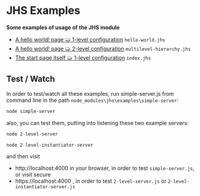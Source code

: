 # JHS Examples
**Some examples of usage of the JHS module**

* [A hello world! page 🢡 1-level configuration](simple-server/wwwroot/hello-world.jhs) `hello-world.jhs`
* [A hello world! page 🢡 2-level configuration](simple-server/wwwroot/multilevel-hierarchy.jhs) `multilevel-hierarchy.jhs`
* [The start page itself 🢡 1-level configuration](simple-server/wwwroot/index.jh) `index.jhs`

## Test / Watch 
In order to test/watch all these examples, run simple-server.js from command line in the path `node_modules\jhs\examples\simple-server`:
```sh
node simple-server
```
also, you can test them, putting into listening these two example servers:
```sh
node 2-level-server
```
```sh
node 2-level-instantiator-server
```
and then visit
* http://localhost:4000  in your browser, in order to test `simple-server.js`, or visit secure
* https://localhost:4000 , in order to test `2-level-server.js` or `2-level-instantiator-server.js`
